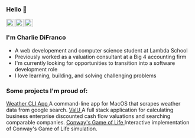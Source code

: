 ### Hello 👋

<a href="https://www.linkedin.com/in/charlie-difranco/">
  <img align="left" alt="Charlie's LinkedIn" width="22px" src="https://cdn.jsdelivr.net/npm/simple-icons@v3/icons/linkedin.svg" />
</a>

<a href="https://github.com/cdifranco1/">
  <img align="left" alt="Charlie's Github" width="22px" src="https://cdn.jsdelivr.net/npm/simple-icons@v3/icons/github.svg" />
</a>

<a href="https://leetcode.com/cdifranco/">
  <img align="left" alt="Charlie's Leetcode" width="22px" src="https://cdn.jsdelivr.net/npm/simple-icons@v3/icons/leetcode.svg" />
</a>

<br />

### I'm Charlie DiFranco
- A web developement and computer science student at Lambda School
- Previously worked as a valuation consultant at a Big 4 accounting firm
- I'm currently looking for opportunities to transition into a software development role
- I love learning, building, and solving challenging problems


### Some projects I'm proud of:
<a href="https://github.com/cdifranco1/weather_cli">
  <span>Weather CLI App</span>
</a>    
<span>A command-line app for MacOS that scrapes weather data from google search.</span>  

<a href="https://github.com/cdifranco1/valuation-backend">
  <span>ValU</span>
</a>  
<span>A full stack application for calculating business enterprise discounted cash flow valuations and searching comparable companies.</span>  

<a href="https://github.com/cdifranco1/conway-game-of-life">
  <span>Conway's Game of Life</span>
 </a>
<span>Interactive implementation of Conway's Game of Life simulation.</span>  


